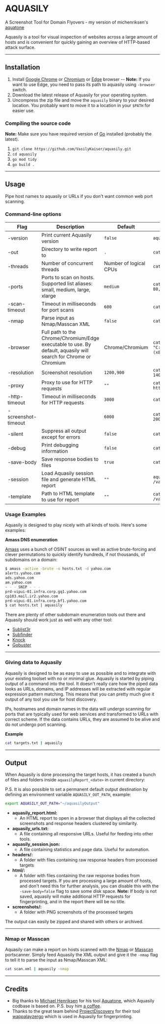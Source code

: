 # AQUASILY
 A Screenshot Tool for Domain Flyovers - my version of michenriksen's [aquatone](https://github.com/michenriksen/aquatone)

Aquasily is a tool for visual inspection of websites across a large amount of hosts and is convenient for quickly gaining an overview of HTTP-based attack surface.

* * *
## Installation

1. Install [Google Chrome](https://www.google.com/chrome/) or [Chromium](https://www.chromium.org/getting-involved/download-chromium) or [Edge](https://www.microsoft.com/en-us/edge) browser -- **Note:** If you want to use Edge, you need to pass its path to aquasily using `-browser` switch.
2. Download the latest release of Aquasily for your operating system.
3. Uncompress the zip file and move the `aquasily` binary to your desired location. You probably want to move it to a location in your `$PATH` for easier use.

### Compiling the source code

**Note:** Make sure you have required version of [Go](https://golang.org/dl/) installed (probably the latest).

1. `git clone https://github.com/VasilyKaiser/aquasily.git`
2. `cd aquasily`
3. `go mod tidy`
4. `go build .`

* * *
## Usage

Pipe host names to aquasily or URLs if you don't want common web port scanning.

### Command-line options

| Flag | Description | Default | Example |
| ---- | ----------- | ------- | ------- |
| -version | Print current Aquasily version | `false` | `aquasily -version` |
| -out | Directory to write report to | `.` | `cat hosts.txt \| aquasily -out /var/tmp/` |
| -threads | Number of concurrent threads | Number of logical CPUs | `cat hosts.txt \| aquasily -threads 20` |
| -ports | Ports to scan on hosts. Supported list aliases: small, medium, large, xlarge | `medium` | `cat hosts.txt \| aquasily -ports 80,443,3000,3001` |
| -scan-timeout | Timeout in milliseconds for port scans | `600` | `cat hosts.txt \| aquasily -scan-timeout 1500` |
| -nmap | Parse input as Nmap/Masscan XML | `false` | `cat scan.xml \| aquasily -nmap` |
| -browser | Full path to the Chrome/Chromium/Edge executable to use. By default, aquasily will search for Chrome or Chromium | Chrome/Chromium | `cat hosts.txt \| aquasily -browser "C:\Program Files (x86)\Microsoft\Edge\Application\msedge.exe"` |
| -resolution | Screenshot resolution | `1200,900` | `cat hosts.txt \| aquasily -resolution 1400,1400` |
| -proxy | Proxy to use for HTTP requests | `""` | `cat hosts.txt \| aquasily -proxy http://127.0.0.1:8080` |
| -http-timeout | Timeout in milliseconds for HTTP requests | `3000` | `cat hosts.txt \| aquasily -http-timeout 2000` |
| -screenshot-timeout |  | `6000` | `cat hosts.txt \| aquasily -screenshot-timeout 2000` |
| -silent | Suppress all output except for errors | `false` | `cat hosts.txt \| aquasily -silent` |
| -debug | Print debugging information | `false` | `cat hosts.txt \| aquasily -debug` |
| -save-body | Save response bodies to files | `true` | `cat hosts.txt \| aquasily -save-body=false` |
| -session | Load Aquasily session file and generate HTML report | `""` | `aquasily -session /var/tmp/aquasily_session.json` |
| -template | Path to HTML template to use for report | `""` | `cat hosts.txt \| aquasily -template /var/tmp/report_template.html` |

### Usage Examples

Aquasily is designed to play nicely with all kinds of tools. Here's some examples:

**Amass DNS enumeration**

[Amass](https://github.com/OWASP/Amass) uses a bunch of OSINT sources as well as active brute-forcing and clever permutations to quickly identify hundreds, if not thousands, of subdomains on a  domain:

```bash
$ amass -active -brute -o hosts.txt -d yahoo.com
alerts.yahoo.com
ads.yahoo.com
am.yahoo.com
- - - SNIP - - -
prd-vipui-01.infra.corp.gq1.yahoo.com
cp103.mail.ir2.yahoo.com
prd-vipui-01.infra.corp.bf1.yahoo.com
$ cat hosts.txt | aquasily
```

There are plenty of other subdomain enumeration tools out there and Aquasily should work just as well with any other tool:

- [Sublist3r](https://github.com/aboul3la/Sublist3r)
- [Subfinder](https://github.com/subfinder/subfinder)
- [Knock](https://github.com/guelfoweb/knock)
- [Gobuster](https://github.com/OJ/gobuster)

* * *
### Giving data to Aquasily

Aquasily is designed to be as easy to use as possible and to integrate with your existing toolset with no or minimal glue. Aquasily is started by piping output of a command into the tool. It doesn't really care how the piped data looks as URLs, domains, and IP addresses will be extracted with regular expression pattern matching. This means that you can pretty much give it output of any tool you use for host discovery.

IPs, hostnames and domain names in the data will undergo scanning for ports that are typically used for web services and transformed to URLs with correct scheme. If the data contains URLs, they are assumed to be alive and do not undergo port scanning.

**Example**
```bash
cat targets.txt | aquasily
```

* * *
## Output

When Aquasily is done processing the target hosts, it has created a bunch of files and folders inside `aquasilyReport_<date>` in current directory:

P.S. It is also possible to set a permanent default output destination by defining an environment variable `AQUASILY_OUT_PATH`, example:
```bash
export AQUASILY_OUT_PATH="~/aquasilyOutput"
```


- **aquasily_report.html:** 
	- An HTML report to open in a browser that displays all the collected screenshots and response headers clustered by similarity.
- **aquasily_urls.txt:** 
	-  A file containing all responsive URLs. Useful for feeding into other tools.
- **aquasily_session.json:** 
	- A file containing statistics and page data. Useful for automation.
- **headers/:**
	- A folder with files containing raw response headers from processed targets
- **html/:**
	- A folder with files containing the raw response bodies from processed targets. If you are processing a large amount of hosts, and don't need this for further analysis, you can disable this with the `-save-body=false` flag to save some disk space.
	**Note:** If body is not saved, aquasily will make additional HTTP requests for fingerprinting, and in the report there will be no title.
- **screenshots/:**
	- A folder with PNG screenshots of the processed targets

The output can easily be zipped and shared with others or archived.

* * *
### Nmap or Masscan

Aquasily can make a report on hosts scanned with the [Nmap](https://nmap.org/) or [Masscan](https://github.com/robertdavidgraham/masscan) portscanner. Simply feed Aquasily the XML output and give it the `-nmap` flag to tell it to parse the input as Nmap/Masscan XML:

```bash
cat scan.xml | aquasily -nmap
```
* * *
## Credits

- Big thanks to [Michael Henriksen](https://twitter.com/michenriksen) for his tool [Aquatone](https://github.com/michenriksen/aquatone), which Aquasily codbase is based on. P.S. buy him [a coffee](https://www.buymeacoffee.com/michenriksen).
- Thanks to the great team behind [ProjectDiscovery](https://github.com/projectdiscovery) for their tool [wappalayzergo](https://github.com/projectdiscovery/wappalyzergo) which is used in Aquasily for fingerprinting.
